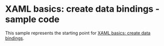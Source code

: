 # XAML basics: create data bindings - sample code

This sample represents the starting point for [XAML basics: create data bindings](https://docs.microsoft.com/windows/uwp/get-started/xaml-basics-data-binding).

